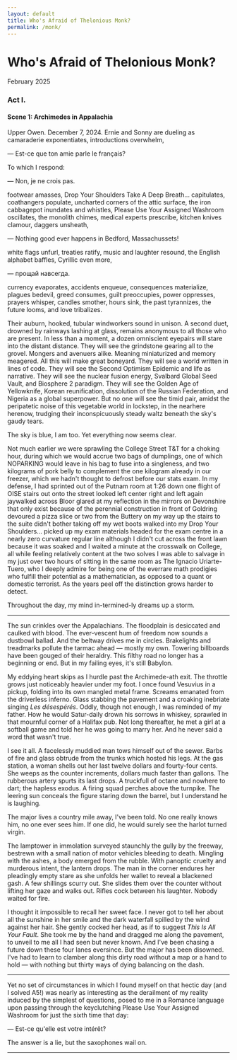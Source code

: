 ```yaml
---
layout: default
title: Who's Afraid of Thelonious Monk?
permalink: /monk/
---
```


# Who's Afraid of Thelonious Monk?
<p class="date">February 2025</p>

### Act I.
#### Scene 1: Archimedes in Appalachia
Upper Owen. December 7, 2024. Ernie and Sonny are
dueling as camaraderie exponentiates, 
introductions overwhelm,

— Est-ce que ton amie parle le français?

To which I respond:

— Non, je ne crois pas.

footwear amasses, Drop Your Shoulders Take A Deep Breath... capitulates, coathangers populate, uncharted corners of the attic surface, the iron cabbagepot inundates and whistles, Please Use Your Assigned Washroom oscillates, the monolith chimes, medical experts prescribe, kitchen knives clamour, daggers unsheath,

— Nothing good ever happens in Bedford, Massachussets!

white flags unfurl, treaties ratify, music and laughter resound, the English alphabet baffles, Cyrillic even more, 

— прощай навсегда.

currency evaporates, accidents enqueue, consequences materialize, plagues bedevil, greed consumes, guilt preoccupies, power oppresses, prayers whisper, candles smother, hours sink, the past tyrannizes, the future looms, and love tribalizes.

Their auburn, hooked, tubular windworkers sound in unison. A second duet, drowned by rainways lashing at glass, remains anonymous to all those who are present. In less than a moment, a dozen omniscient eyepairs will stare into the distant distance. They will see the grindstone gearing all to the grovel. Mongers and avenuers alike. Meaning miniaturized and memory meagered. All this will make great boneyard. They will see a world written in lines of code. They will see the Second Optimism Epidemic and life as narrative. They will see the nuclear fusion energy, Svalbard Global Seed Vault, and Biosphere 2 paradigm. They will see the Golden Age of Yellowknife, Korean reunification, dissolution of the Russian Federation, and Nigeria as a global superpower. But no one will see the timid pair, amidst the peripatetic noise of this vegetable world in lockstep, in the nearhere herenow, trudging their inconspicuously steady waltz beneath the sky's gaudy tears.

The sky is blue, I am too. Yet everything now seems clear.

Not much earlier we were sprawling the College Street T&T for a choking hour, during which we would accrue two bags of dumplings, one of which NOPARKING would leave in his bag to fuse into a singleness, and two kilograms of pork belly to complement the one kilogram already in our freezer, which we hadn't thought to defrost before our stats exam. In my defense, I had sprinted out of the Putnam room at 1:26 down one flight of OISE stairs out onto the street looked left center right and left again jaywalked across Bloor glared at my reflection in the mirrors on Devonshire that only exist because of the perennial construction in front of Goldring devoured a pizza slice or two from the Buttery on my way up the stairs to the suite didn't bother taking off my wet boots walked into my Drop Your Shoulders... picked up my exam materials headed for the exam centre in a nearly zero curvature regular line although I didn't cut across the front lawn because it was soaked and I waited a minute at the crosswalk on College, all while feeling relatively content at the two solves I was able to salvage in my just over two hours of sitting in the same room as The Ignacio Uriarte-Tuero, who I deeply admire for being one of the everrare math prodigies who fulfill their potential as a mathematician, as opposed to a quant or domestic terrorist. As the years peel off the distinction grows harder to detect.

Throughout the day, my mind in-termined-ly dreams up a storm.

---

The sun crinkles over the Appalachians. The floodplain is desiccated and caulked with blood. The ever-vescent hum of freedom now sounds a dustbowl ballad. And the beltway drives me in circles. Brakelights and treadmarks pollute the tarmac ahead — mostly my own. Towering billboards have been gouged of their heraldry. This filthy road no longer has a beginning or end. But in my failing eyes, it's still Babylon.

My eddying heart skips as I hurdle past the Archimede-ath exit. The throttle grows just noticeably heavier under my foot. I once found Vesuvius in a pickup, folding into its own mangled metal frame. Screams emanated from the driverless inferno. Glass stabbing the pavement and a croaking inebriate singing *Les désespérés*. Oddly, though not enough, I was reminded of my father. How he would Satur-daily drown his sorrows in whiskey, sprawled in that mournful corner of a Halifax pub. Not long thereafter, he met a girl at a softball game and told her he was going to marry her. And he never said a word that wasn't true.

I see it all. A facelessly muddied man tows himself out of the sewer. Barbs of fire and glass obtrude from the trunks which hosted his legs. At the gas station, a woman shells out her last twelve dollars and fourty-four cents. She weeps as the counter increments, dollars much faster than gallons. The rubberous artery spurts its last drops. A truckfull of octane and nowhere to dart; the hapless exodus. A firing squad perches above the turnpike. The leering sun conceals the figure staring down the barrel, but I understand he is laughing.

The major lives a country mile away, I've been told. No one really knows him, no one ever sees him. If one did, he would surely see the harlot turned virgin.

The lamptower in immolation surveyed staunchly the gully by the freeway, bestrewn with a small nation of motor vehicles bleeding to death. Mingling with the ashes, a body emerged from the rubble. With panoptic cruelty and murderous intent, the lantern drops. The man in the corner endures her pleadingly empty stare as she unfolds her wallet to reveal a blackened gash. A few shillings scurry out. She slides them over the counter without lifting her gaze and walks out. Rifles cock between his laughter. Nobody waited for fire.

I thought it impossible to recall her sweet face. I never got to tell her about all the sunshine in her smile and the dark waterfall spilled by the wind against her hair. She gently cocked her head, as if to suggest *This Is All Your Fault*. She took me by the hand and dragged me along the pavement, to unveil to me all I had seen but never known. And I've been chasing a future down these four lanes eversince. But the major has been disowned. I've had to learn to clamber along this dirty road without a map or a hand to hold — with nothing but thirty ways of dying balancing on the dash.

---

Yet no set of circumstances in which I found myself on that hectic day (and I solved A5!) was nearly as interesting as the derailment of my reality induced by the simplest of questions, posed to me in a Romance language upon passing through the keyclutching Please Use Your Assigned Washroom for just the sixth time that day:

— Est-ce qu'elle est votre intérêt?

The answer is a lie, but the saxophones wail on.

---